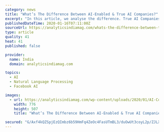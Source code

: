 ```yaml
---
category: news
title: "What’s The Difference Between AI-Enabled & True AI Companies?"
excerpt: "In this article, we analyse the difference. True AI Companies Are Leading Research And Driving Innovation True AI companies integrate artificial intelligence innovation to improve their offerings in services ranging from like natural language processing, chatbot development, recommendation engines, algorithms, hardware infrastructure and much more."
publishedDateTime: 2020-01-16T07:11:00Z
sourceUrl: https://analyticsindiamag.com/whats-the-difference-between-true-ai-ai-enabled-companies/
type: article
quality: 41
heat: 41
published: false

provider:
  name: India
  domain: analyticsindiamag.com

topics:
  - AI
  - Natural Language Processing
  - Facebook AI

images:
  - url: https://analyticsindiamag.com/wp-content/uploads/2020/01/AI-Companies.png
    width: 776
    height: 507
    title: "What’s The Difference Between AI-Enabled & True AI Companies?"

secured: "G/Axf4kQZSpjEzQImbz6b59HmFq4ZeOc4FasUTmBL3/duOwUt3coyL2p/ZJLXgfNPbFvpNKk7R78EJ+0GK4O/UPgENSy3m2Wrp6r6TzFqEQxZXS3h2cLvgxhNaNLUmx3ymHlhu5Mx12B8DoVX5VIFMs2jWlxcvvYdhstgyeAQS8V89afskeRwQytyX0S8F/844ZHgJaKhKXJkjv1yFgTa3GqmUpEIWlS9B5liUfWvGvftMFyAK/FvHtnViBK3WDAYyp6a7l01RD+M9nkPE5FmQBlfD5Rgz1Uke9MDM5A47IB7tsEgiVd/vL5LcaRzSmunLItrKoayM2PGFPKDHAPOTPqg3sWxWw2uKTOmZUcW867pAYuw+yHHaRMGkoCXlQietr84A2ct3M0vqrtBsUsYreIfy82WuLtosdstV3XEagNdys3VDCwtgEwLt7fbFzpmZ+rKWL8gJ4T8EVn+QH0KQ==;B4uRHFmgosEgys8MO+tK2w=="
---
```



